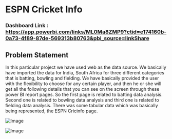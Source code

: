 # ESPN Cricket Info #
### Dashboard Link : https://app.powerbi.com/links/ML0Ma8ZMP9?ctid=e174160b-0a73-4f89-87de-569313b80763&pbi_source=linkShare
## Problem Statement ## 
In this particular project we have used web as the data source.
We basically have imported the data for India, South Africa for three different categories that is
batting, bowling and fielding.
We have basically provided the user with the flexibility to choose for any certain player, and then
he or she will get all the following details that you can see on the screen through these power BI report
pages.
So the first page is related to batting data analysis.
Second one is related to bowling data analysis and third one is related to fielding data analysis.
There was some tabular data which was basically being represented, 
the ESPN Cricinfo page.

![Image](https://github.com/user-attachments/assets/1565fa81-2ace-449d-9920-5c3414047841)

![Image](https://github.com/user-attachments/assets/122bc082-45fc-4bab-b01e-51d46a135ae2)
